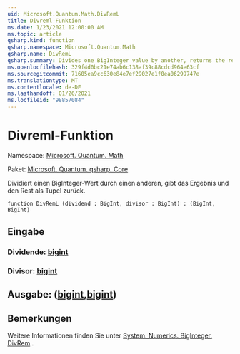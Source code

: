 ```yaml
---
uid: Microsoft.Quantum.Math.DivRemL
title: Divreml-Funktion
ms.date: 1/23/2021 12:00:00 AM
ms.topic: article
qsharp.kind: function
qsharp.namespace: Microsoft.Quantum.Math
qsharp.name: DivRemL
qsharp.summary: Divides one BigInteger value by another, returns the result and the remainder as a tuple.
ms.openlocfilehash: 329f4d0bc21e74ab6c138af39c88cdcd964e63cf
ms.sourcegitcommit: 71605ea9cc630e84e7ef29027e1f0ea06299747e
ms.translationtype: MT
ms.contentlocale: de-DE
ms.lasthandoff: 01/26/2021
ms.locfileid: "98857084"
---
```

# <a name="divreml-function"></a>Divreml-Funktion

Namespace: [Microsoft. Quantum. Math](xref:Microsoft.Quantum.Math)

Paket: [Microsoft. Quantum. qsharp. Core](https://nuget.org/packages/Microsoft.Quantum.QSharp.Core)


Dividiert einen BigInteger-Wert durch einen anderen, gibt das Ergebnis und den Rest als Tupel zurück.

```qsharp
function DivRemL (dividend : BigInt, divisor : BigInt) : (BigInt, BigInt)
```


## <a name="input"></a>Eingabe

### <a name="dividend--bigint"></a>Dividende: [bigint](xref:microsoft.quantum.lang-ref.bigint)




### <a name="divisor--bigint"></a>Divisor: [bigint](xref:microsoft.quantum.lang-ref.bigint)





## <a name="output--bigintbigint"></a>Ausgabe: ([bigint](xref:microsoft.quantum.lang-ref.bigint),[bigint](xref:microsoft.quantum.lang-ref.bigint))



## <a name="remarks"></a>Bemerkungen

Weitere Informationen finden Sie unter [System. Numerics. BigInteger. DivRem](https://docs.microsoft.com/dotnet/api/system.numerics.biginteger.divrem) .